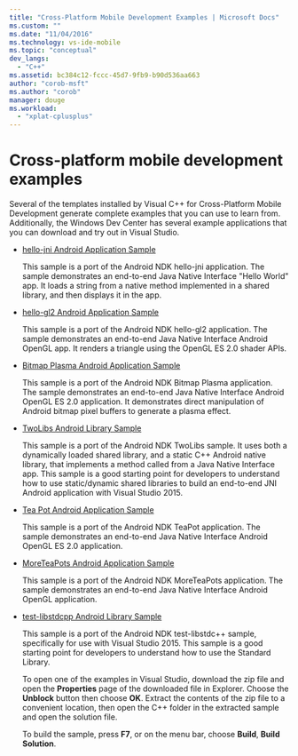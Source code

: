 ```yaml
---
title: "Cross-Platform Mobile Development Examples | Microsoft Docs"
ms.custom: ""
ms.date: "11/04/2016"
ms.technology: vs-ide-mobile
ms.topic: "conceptual"
dev_langs: 
  - "C++"
ms.assetid: bc384c12-fccc-45d7-9fb9-b90d536aa663
author: "corob-msft"
ms.author: "corob"
manager: douge
ms.workload: 
  - "xplat-cplusplus"
---
```

# Cross-platform mobile development examples
Several of the templates installed by Visual C++ for Cross-Platform Mobile Development generate complete examples that you can use to learn from. Additionally, the Windows Dev Center has several example applications that you can download and try out in Visual Studio.  
  
- [hello-jni Android Application Sample](https://code.msdn.microsoft.com/hello-jni-Android-790ab73d)  
  
   This sample is a port of the Android NDK hello-jni application. The sample demonstrates an end-to-end Java Native Interface "Hello World" app. It loads a string from a native method implemented in a shared library, and then displays it in the app.  
  
- [hello-gl2 Android Application Sample](https://code.msdn.microsoft.com/hello-gl2-Android-3b61896c)  
  
   This sample is a port of the Android NDK hello-gl2 application. The sample demonstrates an end-to-end Java Native Interface Android OpenGL app. It renders a triangle using the OpenGL ES 2.0 shader APIs.  
  
- [Bitmap Plasma Android Application Sample](https://code.msdn.microsoft.com/Bitmap-Plasma-Android-77ae296a)  
  
   This sample is a port of the Android NDK Bitmap Plasma application. The sample demonstrates an end-to-end Java Native Interface Android OpenGL ES 2.0 application. It demonstrates direct manipulation of Android bitmap pixel buffers to generate a plasma effect.  
  
- [TwoLibs Android Library Sample](https://code.msdn.microsoft.com/TwoLibs-Android-Library-6396e5c4)  
  
   This sample is a port of the Android NDK TwoLibs sample. It uses both a dynamically loaded shared library, and a static C++ Android native library, that implements a method called from a Java Native Interface app. This sample is a good starting point for developers to understand how to use static/dynamic shared libraries to build an end-to-end JNI Android application with Visual Studio 2015.  
  
- [Tea Pot Android Application Sample](https://code.msdn.microsoft.com/Tea-Pot-Android-Application-e7c05d73)  
  
   This sample is a port of the Android NDK TeaPot application. The sample demonstrates an end-to-end Java Native Interface Android OpenGL ES 2.0 application.  
  
- [MoreTeaPots Android Application Sample](https://code.msdn.microsoft.com/MoreTeaPots-Android-a9bd8549)  
  
   This sample is a port of the Android NDK MoreTeaPots application. The sample demonstrates an end-to-end Java Native Interface Android OpenGL application.  
  
- [test-libstdcpp Android Library Sample](https://code.msdn.microsoft.com/test-libstdcpp-Android-00b548f5)  
  
   This sample is a port of the Android NDK test-libstdc++ sample, specifically for use with Visual Studio 2015. This sample is a good starting point for developers to understand how to use the Standard Library.  
  
  To open one of the examples in Visual Studio, download the zip file and open the **Properties** page of the downloaded file in Explorer. Choose the **Unblock** button then choose **OK**. Extract the contents of the zip file to a convenient location, then open the C++ folder in the extracted sample and open the solution file.  
  
  To build the sample, press **F7**, or on the menu bar, choose **Build**, **Build Solution**.